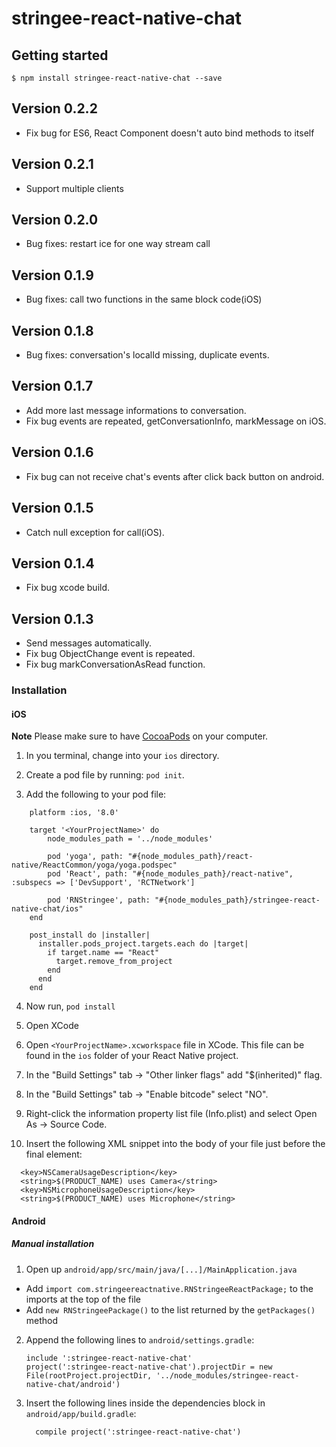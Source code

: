 
# stringee-react-native-chat

## Getting started

`$ npm install stringee-react-native-chat --save`

## Version 0.2.2
- Fix bug for ES6, React Component doesn't auto bind methods to itself

## Version 0.2.1
- Support multiple clients

## Version 0.2.0
- Bug fixes: restart ice for one way stream call

## Version 0.1.9
- Bug fixes: call two functions in the same block code(iOS)

## Version 0.1.8
- Bug fixes: conversation's localId missing, duplicate events.

## Version 0.1.7
- Add more last message informations to conversation.
- Fix bug events are repeated, getConversationInfo, markMessage on iOS.

## Version 0.1.6
- Fix bug can not receive chat's events after click back button on android.

## Version 0.1.5
- Catch null exception for call(iOS).

## Version 0.1.4
- Fix bug xcode build.

## Version 0.1.3
- Send messages automatically.
- Fix bug ObjectChange event is repeated.
- Fix bug markConversationAsRead function.

### Installation

#### iOS

**Note** Please make sure to have [CocoaPods](https://cocoapods.org/) on your computer.
1. In you terminal, change into your `ios` directory.

2. Create a pod file by running: `pod init`.

3. Add the following to your pod file:

```
    platform :ios, '8.0'

    target '<YourProjectName>' do
  		node_modules_path = '../node_modules'

  		pod 'yoga', path: "#{node_modules_path}/react-native/ReactCommon/yoga/yoga.podspec"
  		pod 'React', path: "#{node_modules_path}/react-native", :subspecs => ['DevSupport', 'RCTNetwork']

  		pod 'RNStringee', path: "#{node_modules_path}/stringee-react-native-chat/ios"
    end

    post_install do |installer|
      installer.pods_project.targets.each do |target|
        if target.name == "React"
          target.remove_from_project
        end
      end
    end

```

4. Now run, `pod install`

5. Open XCode

6. Open `<YourProjectName>.xcworkspace` file in XCode. This file can be found in the `ios` folder of your React Native project. 

7. In the "Build Settings" tab -> "Other linker flags" add "$(inherited)" flag.

8. In the "Build Settings" tab -> "Enable bitcode" select "NO".

9. Right-click the information property list file (Info.plist) and select Open As -> Source Code.

10. Insert the following XML snippet into the body of your file just before the final element:

```
  <key>NSCameraUsageDescription</key>
  <string>$(PRODUCT_NAME) uses Camera</string>
  <key>NSMicrophoneUsageDescription</key>
  <string>$(PRODUCT_NAME) uses Microphone</string>
```

#### Android

##### Manual installation

1. Open up `android/app/src/main/java/[...]/MainApplication.java`
  - Add `import com.stringeereactnative.RNStringeeReactPackage;` to the imports at the top of the file
  - Add `new RNStringeePackage()` to the list returned by the `getPackages()` method
2. Append the following lines to `android/settings.gradle`:
  	```
  	include ':stringee-react-native-chat'
	project(':stringee-react-native-chat').projectDir = new File(rootProject.projectDir, '../node_modules/stringee-react-native-chat/android')
  	```
3. Insert the following lines inside the dependencies block in `android/app/build.gradle`:
  	```
      compile project(':stringee-react-native-chat')
  	```

  